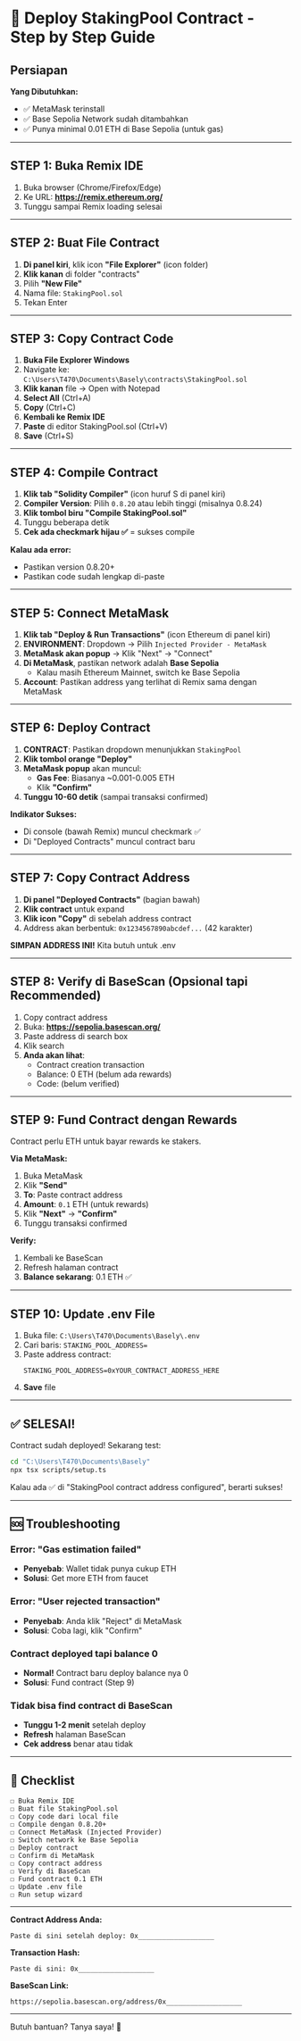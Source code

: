 # 🚀 Deploy StakingPool Contract - Step by Step Guide

## Persiapan

**Yang Dibutuhkan:**
- ✅ MetaMask terinstall
- ✅ Base Sepolia Network sudah ditambahkan
- ✅ Punya minimal 0.01 ETH di Base Sepolia (untuk gas)

---

## STEP 1: Buka Remix IDE

1. Buka browser (Chrome/Firefox/Edge)
2. Ke URL: **https://remix.ethereum.org/**
3. Tunggu sampai Remix loading selesai

---

## STEP 2: Buat File Contract

1. **Di panel kiri**, klik icon **"File Explorer"** (icon folder)
2. **Klik kanan** di folder "contracts"
3. Pilih **"New File"**
4. Nama file: `StakingPool.sol`
5. Tekan Enter

---

## STEP 3: Copy Contract Code

1. **Buka File Explorer Windows**
2. Navigate ke: `C:\Users\T470\Documents\Basely\contracts\StakingPool.sol`
3. **Klik kanan** file → Open with Notepad
4. **Select All** (Ctrl+A)
5. **Copy** (Ctrl+C)
6. **Kembali ke Remix IDE**
7. **Paste** di editor StakingPool.sol (Ctrl+V)
8. **Save** (Ctrl+S)

---

## STEP 4: Compile Contract

1. **Klik tab "Solidity Compiler"** (icon huruf S di panel kiri)
2. **Compiler Version**: Pilih `0.8.20` atau lebih tinggi (misalnya 0.8.24)
3. **Klik tombol biru "Compile StakingPool.sol"**
4. Tunggu beberapa detik
5. **Cek ada checkmark hijau ✅** = sukses compile

**Kalau ada error:**
- Pastikan version 0.8.20+
- Pastikan code sudah lengkap di-paste

---

## STEP 5: Connect MetaMask

1. **Klik tab "Deploy & Run Transactions"** (icon Ethereum di panel kiri)
2. **ENVIRONMENT**: Dropdown → Pilih `Injected Provider - MetaMask`
3. **MetaMask akan popup** → Klik "Next" → "Connect"
4. **Di MetaMask**, pastikan network adalah **Base Sepolia**
   - Kalau masih Ethereum Mainnet, switch ke Base Sepolia
5. **Account**: Pastikan address yang terlihat di Remix sama dengan MetaMask

---

## STEP 6: Deploy Contract

1. **CONTRACT**: Pastikan dropdown menunjukkan `StakingPool`
2. **Klik tombol orange "Deploy"**
3. **MetaMask popup** akan muncul:
   - **Gas Fee**: Biasanya ~0.001-0.005 ETH
   - Klik **"Confirm"**
4. **Tunggu 10-60 detik** (sampai transaksi confirmed)

**Indikator Sukses:**
- Di console (bawah Remix) muncul checkmark ✅
- Di "Deployed Contracts" muncul contract baru

---

## STEP 7: Copy Contract Address

1. **Di panel "Deployed Contracts"** (bagian bawah)
2. **Klik contract** untuk expand
3. **Klik icon "Copy"** di sebelah address contract
4. Address akan berbentuk: `0x1234567890abcdef...` (42 karakter)

**SIMPAN ADDRESS INI!** Kita butuh untuk .env

---

## STEP 8: Verify di BaseScan (Opsional tapi Recommended)

1. Copy contract address
2. Buka: **https://sepolia.basescan.org/**
3. Paste address di search box
4. Klik search
5. **Anda akan lihat**:
   - Contract creation transaction
   - Balance: 0 ETH (belum ada rewards)
   - Code: (belum verified)

---

## STEP 9: Fund Contract dengan Rewards

Contract perlu ETH untuk bayar rewards ke stakers.

**Via MetaMask:**
1. Buka MetaMask
2. Klik **"Send"**
3. **To**: Paste contract address
4. **Amount**: `0.1` ETH (untuk rewards)
5. Klik **"Next"** → **"Confirm"**
6. Tunggu transaksi confirmed

**Verify:**
1. Kembali ke BaseScan
2. Refresh halaman contract
3. **Balance sekarang**: 0.1 ETH ✅

---

## STEP 10: Update .env File

1. Buka file: `C:\Users\T470\Documents\Basely\.env`
2. Cari baris: `STAKING_POOL_ADDRESS=`
3. Paste address contract:
   ```
   STAKING_POOL_ADDRESS=0xYOUR_CONTRACT_ADDRESS_HERE
   ```
4. **Save** file

---

## ✅ SELESAI!

Contract sudah deployed! Sekarang test:

```bash
cd "C:\Users\T470\Documents\Basely"
npx tsx scripts/setup.ts
```

Kalau ada ✅ di "StakingPool contract address configured", berarti sukses!

---

## 🆘 Troubleshooting

### Error: "Gas estimation failed"
- **Penyebab**: Wallet tidak punya cukup ETH
- **Solusi**: Get more ETH from faucet

### Error: "User rejected transaction"
- **Penyebab**: Anda klik "Reject" di MetaMask
- **Solusi**: Coba lagi, klik "Confirm"

### Contract deployed tapi balance 0
- **Normal!** Contract baru deploy balance nya 0
- **Solusi**: Fund contract (Step 9)

### Tidak bisa find contract di BaseScan
- **Tunggu 1-2 menit** setelah deploy
- **Refresh** halaman BaseScan
- **Cek address** benar atau tidak

---

## 📝 Checklist

```
☐ Buka Remix IDE
☐ Buat file StakingPool.sol
☐ Copy code dari local file
☐ Compile dengan 0.8.20+
☐ Connect MetaMask (Injected Provider)
☐ Switch network ke Base Sepolia
☐ Deploy contract
☐ Confirm di MetaMask
☐ Copy contract address
☐ Verify di BaseScan
☐ Fund contract 0.1 ETH
☐ Update .env file
☐ Run setup wizard
```

---

**Contract Address Anda:**
```
Paste di sini setelah deploy: 0x___________________
```

**Transaction Hash:**
```
Paste di sini: 0x___________________
```

**BaseScan Link:**
```
https://sepolia.basescan.org/address/0x___________________
```

---

Butuh bantuan? Tanya saya! 🚀
